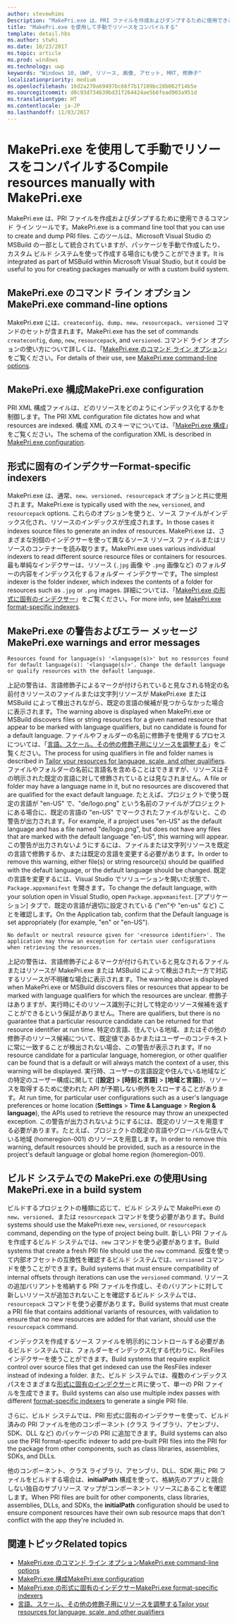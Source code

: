 ```yaml
---
author: stevewhims
Description: "MakePri.exe は、PRI ファイルを作成およびダンプするために使用できるコマンド ライン ツールです。 このツールは、Microsoft Visual Studio の MSBuild の一部として統合されていますが、パッケージを手動で作成したり、カスタム ビルド システムを使って作成する場合にも使うことができます。"
title: "MakePri.exe を使用して手動でリソースをコンパイルする"
template: detail.hbs
ms.author: stwhi
ms.date: 10/23/2017
ms.topic: article
ms.prod: windows
ms.technology: uwp
keywords: "Windows 10, UWP, リソース, 画像, アセット, MRT, 修飾子"
localizationpriority: medium
ms.openlocfilehash: 16d2a270a69497bc66f7b17109bc28b062f14b5e
ms.sourcegitcommit: d0c93d734639bd31f264424ae5b6fead903a951d
ms.translationtype: HT
ms.contentlocale: ja-JP
ms.lasthandoff: 11/03/2017
---
```

<link rel="stylesheet" href="https://az835927.vo.msecnd.net/sites/uwp/Resources/css/custom.css">

# <a name="compile-resources-manually-with-makepriexe"></a><span data-ttu-id="fa1c0-105">MakePri.exe を使用して手動でリソースをコンパイルする</span><span class="sxs-lookup"><span data-stu-id="fa1c0-105">Compile resources manually with MakePri.exe</span></span>

<span data-ttu-id="fa1c0-106">MakePri.exe は、PRI ファイルを作成およびダンプするために使用できるコマンド ライン ツールです。</span><span class="sxs-lookup"><span data-stu-id="fa1c0-106">MakePri.exe is a command line tool that you can use to create and dump PRI files.</span></span> <span data-ttu-id="fa1c0-107">このツールは、Microsoft Visual Studio の MSBuild の一部として統合されていますが、パッケージを手動で作成したり、カスタム ビルド システムを使って作成する場合にも使うことができます。</span><span class="sxs-lookup"><span data-stu-id="fa1c0-107">It is integrated as part of MSBuild within Microsoft Visual Studio, but it could be useful to you for creating packages manually or with a custom build system.</span></span>

## <a name="makepriexe-command-line-options"></a><span data-ttu-id="fa1c0-108">MakePri.exe のコマンド ライン オプション</span><span class="sxs-lookup"><span data-stu-id="fa1c0-108">MakePri.exe command-line options</span></span>

<span data-ttu-id="fa1c0-109">MakePri.exe には、`createconfig`、`dump`、`new`、`resourcepack`、`versioned` コマンドのセットが含まれます。</span><span class="sxs-lookup"><span data-stu-id="fa1c0-109">MakePri.exe has the set of commands `createconfig`, `dump`, `new`, `resourcepack`, and `versioned`.</span></span> <span data-ttu-id="fa1c0-110">コマンド ライン オプションの使い方について詳しくは、「[MakePri.exe のコマンド ライン オプション](makepri-exe-command-options.md)」をご覧ください。</span><span class="sxs-lookup"><span data-stu-id="fa1c0-110">For details of their use, see [MakePri.exe command-line options](makepri-exe-command-options.md).</span></span>

## <a name="makepriexe-configuration"></a><span data-ttu-id="fa1c0-111">MakePri.exe 構成</span><span class="sxs-lookup"><span data-stu-id="fa1c0-111">MakePri.exe configuration</span></span>

<span data-ttu-id="fa1c0-112">PRI XML 構成ファイルは、どのリソースをどのようにインデックス化するかを制御します。</span><span class="sxs-lookup"><span data-stu-id="fa1c0-112">The PRI XML configuration file dictates how and what resources are indexed.</span></span> <span data-ttu-id="fa1c0-113">構成 XML のスキーマについては、「[MakePri.exe 構成](makepri-exe-configuration.md)」をご覧ください。</span><span class="sxs-lookup"><span data-stu-id="fa1c0-113">The schema of the configuration XML is described in [MakePri.exe configuration](makepri-exe-configuration.md).</span></span>

## <a name="format-specific-indexers"></a><span data-ttu-id="fa1c0-114">形式に固有のインデクサー</span><span class="sxs-lookup"><span data-stu-id="fa1c0-114">Format-specific indexers</span></span>

<span data-ttu-id="fa1c0-115">MakePri.exe は、通常、`new`、`versioned`、`resourcepack` オプションと共に使用されます。</span><span class="sxs-lookup"><span data-stu-id="fa1c0-115">MakePri.exe is typically used with the `new`, `versioned`, and `resourcepack` options.</span></span> <span data-ttu-id="fa1c0-116">これらのオプションを使うと、ソース ファイルがインデックス化され、リソースのインデックスが生成されます。</span><span class="sxs-lookup"><span data-stu-id="fa1c0-116">In those cases it indexes source files to generate an index of resources.</span></span> <span data-ttu-id="fa1c0-117">MakePri.exe は、さまざまな別個のインデクサーを使って異なるソース リソース ファイルまたはリソースのコンテナーを読み取ります。</span><span class="sxs-lookup"><span data-stu-id="fa1c0-117">MakePri.exe uses various individual indexers to read different source resource files or containers for resources.</span></span> <span data-ttu-id="fa1c0-118">最も単純なインデクサーは、リソース (`.jpg` 画像 や `.png` 画像など) のフォルダーの内容をインデックス化するフォルダー インデクサーです。</span><span class="sxs-lookup"><span data-stu-id="fa1c0-118">The simplest indexer is the folder indexer, which indexes the contents of a folder for resources such as `.jpg` or `.png` images.</span></span> <span data-ttu-id="fa1c0-119">詳細については、「[MakePri.exe の形式に固有のインデクサー](makepri-exe-format-specific-indexers.md)」をご覧ください。</span><span class="sxs-lookup"><span data-stu-id="fa1c0-119">For more info, see [MakePri.exe format-specific indexers](makepri-exe-format-specific-indexers.md).</span></span>

## <a name="makepriexe-warnings-and-error-messages"></a><span data-ttu-id="fa1c0-120">MakePri.exe の警告およびエラー メッセージ</span><span class="sxs-lookup"><span data-stu-id="fa1c0-120">MakePri.exe warnings and error messages</span></span>

```
Resources found for language(s) '<language(s)>' but no resources found for default language(s): '<language(s)>'. Change the default language or qualify resources with the default language.
```

<span data-ttu-id="fa1c0-121">上記の警告は、言語修飾子によるマークが付けられていると見なされる特定の名前付きリソースのファイルまたは文字列リソースが MakePri.exe または MSBuild によって検出されながら、既定の言語の候補が見つからなかった場合に表示されます。</span><span class="sxs-lookup"><span data-stu-id="fa1c0-121">The warning above is displayed when MakePri.exe or MSBuild discovers files or string resources for a given named resource that appear to be marked with language qualifiers, but no candidate is found for a default language.</span></span> <span data-ttu-id="fa1c0-122">ファイルやフォルダーの名前に修飾子を使用するプロセスについては、「[言語、スケール、その他の修飾子用にリソースを調整する](tailor-resources-lang-scale-contrast.md)」をご覧ください。</span><span class="sxs-lookup"><span data-stu-id="fa1c0-122">The process for using qualifiers in file and folder names is described in [Tailor your resources for language, scale, and other qualifiers](tailor-resources-lang-scale-contrast.md).</span></span> <span data-ttu-id="fa1c0-123">ファイルやフォルダーの名前に言語名を含めることはできますが、リソースはその明示された既定の言語に対して修飾されているとは見なされません。</span><span class="sxs-lookup"><span data-stu-id="fa1c0-123">A file or folder may have a language name in it, but no resources are discovered that are qualified for the exact default language.</span></span> <span data-ttu-id="fa1c0-124">たとえば、プロジェクトで使う既定の言語が "en-US" で、"de/logo.png" という名前のファイルがプロジェクトにある場合に、既定の言語の "en-US" でマークされたファイルがないと、この警告が出力されます。</span><span class="sxs-lookup"><span data-stu-id="fa1c0-124">For example, if a project uses "en-US" as the default language and has a file named "de/logo.png", but does not have any files that are marked with the default language "en-US", this warning will appear.</span></span> <span data-ttu-id="fa1c0-125">この警告が出力されないようにするには、ファイルまたは文字列リソースを既定の言語で修飾するか、または既定の言語を変更する必要があります。</span><span class="sxs-lookup"><span data-stu-id="fa1c0-125">In order to remove this warning, either file(s) or string resource(s) should be qualified with the default language, or the default language should be changed.</span></span> <span data-ttu-id="fa1c0-126">既定の言語を変更するには、Visual Studio でソリューションを開いた状態で、`Package.appxmanifest` を開きます。</span><span class="sxs-lookup"><span data-stu-id="fa1c0-126">To change the default language, with your solution open in Visual Studio, open `Package.appxmanifest`.</span></span> <span data-ttu-id="fa1c0-127">[アプリケーション] タブで、既定の言語が適切に設定されている ("en"や "en-us" など) ことを確認します。</span><span class="sxs-lookup"><span data-stu-id="fa1c0-127">On the Application tab, confirm that the Default language is set appropriately (for example, "en" or "en-US").</span></span>

```
No default or neutral resource given for '<resource identifier>'. The application may throw an exception for certain user configurations when retrieving the resources.
```

<span data-ttu-id="fa1c0-128">上記の警告は、言語修飾子によるマークが付けられていると見なされるファイルまたはリソースが MakePri.exe または MSBuild によって検出された一方で対応するリソースが不明確な場合に表示されます。</span><span class="sxs-lookup"><span data-stu-id="fa1c0-128">The warning above is displayed when MakePri.exe or MSBuild discovers files or resources that appear to be marked with language qualifiers for which the resources are unclear.</span></span> <span data-ttu-id="fa1c0-129">修飾子はありますが、実行時にそのリソース識別子に対して特定のリソース候補を返すことができるという保証がありません。</span><span class="sxs-lookup"><span data-stu-id="fa1c0-129">There are qualifiers, but there is no guarantee that a particular resource candidate can be returned for that resource identifier at run time.</span></span> <span data-ttu-id="fa1c0-130">特定の言語、住んでいる地域、またはその他の修飾子のリソース候補について、既定値であるかまたはユーザーのコンテキストに常に一致することが検出されない場合、この警告が表示されます。</span><span class="sxs-lookup"><span data-stu-id="fa1c0-130">If no resource candidate for a particular language, homeregion, or other qualifier can be found that is a default or will always match the context of a user, this warning will be displayed.</span></span> <span data-ttu-id="fa1c0-131">実行時、ユーザーの言語設定や住んでいる地域などの特定のユーザー構成に関して (**[設定]** > **[時刻と言語]** > **[地域と言語]**)、リソースを取得するために使われた API が予期しない例外をスローすることがあります。</span><span class="sxs-lookup"><span data-stu-id="fa1c0-131">At run time, for particular user configurations such as a user's language preferences or home location (**Settings** > **Time & Language** > **Region & language**), the APIs used to retrieve the resource may throw an unexpected exception.</span></span> <span data-ttu-id="fa1c0-132">この警告が出力されないようにするには、既定のリソースを用意する必要があります。たとえば、プロジェクトの既定の言語やグローバルな住んでいる地域 (homeregion-001) のリソースを用意します。</span><span class="sxs-lookup"><span data-stu-id="fa1c0-132">In order to remove this warning, default resources should be provided, such as a resource in the project's default language or global home region (homeregion-001).</span></span>

## <a name="using-makepriexe-in-a-build-system"></a><span data-ttu-id="fa1c0-133">ビルド システムでの MakePri.exe の使用</span><span class="sxs-lookup"><span data-stu-id="fa1c0-133">Using MakePri.exe in a build system</span></span>

<span data-ttu-id="fa1c0-134">ビルドするプロジェクトの種類に応じて、ビルド システムで MakePri.exe の `new`、`versioned`、または `resourcepack` コマンドを使う必要があります。</span><span class="sxs-lookup"><span data-stu-id="fa1c0-134">Build systems should use the MakePri.exe `new`, `versioned`, or `resourcepack` command, depending on the type of project being built.</span></span> <span data-ttu-id="fa1c0-135">新しい PRI ファイルを作成するビルド システムでは、`new` コマンドを使う必要があります。</span><span class="sxs-lookup"><span data-stu-id="fa1c0-135">Build systems that create a fresh PRI file should use the `new` command.</span></span> <span data-ttu-id="fa1c0-136">反復を使って内部オフセットの互換性を確認するビルド システムでは、`versioned` コマンドを使うことができます。</span><span class="sxs-lookup"><span data-stu-id="fa1c0-136">Build systems that must ensure compatibility of internal offsets through iterations can use the `versioned` command.</span></span> <span data-ttu-id="fa1c0-137">リソースの追加バリアントを格納する PRI ファイルを作成し、そのバリアントに対して新しいリソースが追加されないことを確認するビルド システムでは、`resourcepack` コマンドを使う必要があります。</span><span class="sxs-lookup"><span data-stu-id="fa1c0-137">Build systems that must create a PRI file that contains additional variants of resources, with validation to ensure that no new resources are added for that variant, should use the `resourcepack` command.</span></span>

<span data-ttu-id="fa1c0-138">インデックスを作成するソース ファイルを明示的にコントロールする必要があるビルド システムでは、フォルダーをインデックス化する代わりに、ResFiles インデクサーを使うことができます。</span><span class="sxs-lookup"><span data-stu-id="fa1c0-138">Build systems that require explicit control over source files that get indexed can use the ResFiles indexer instead of indexing a folder.</span></span> <span data-ttu-id="fa1c0-139">また、ビルド システムでは、複数のインデックス パスをさまざまな[形式に固有のインデクサー](makepri-exe-format-specific-indexers.md)と共に使って、単一の PRI ファイルを生成できます。</span><span class="sxs-lookup"><span data-stu-id="fa1c0-139">Build systems can also use multiple index passes with different [format-specific indexers](makepri-exe-format-specific-indexers.md) to generate a single PRI file.</span></span>

<span data-ttu-id="fa1c0-140">さらに、ビルド システムでは、PRI 形式に固有のインデクサーを使って、ビルド済みの PRI ファイルを他のコンポーネント (クラス ライブラリ、アセンブリ、SDK、DLL など) のパッケージの PRI に追加できます。</span><span class="sxs-lookup"><span data-stu-id="fa1c0-140">Build systems can also use the PRI format-specific indexer to add pre-built PRI files into the PRI for the package from other components, such as class libraries, assemblies, SDKs, and DLLs.</span></span>

<span data-ttu-id="fa1c0-141">他のコンポーネント、クラス ライブラリ、アセンブリ、DLL、SDK 用に PRI ファイルをビルドする場合は、**initialPath** 構成を使って、格納先のアプリと競合しない独自のサブリソース マップがコンポーネント リソースにあることを確認します。</span><span class="sxs-lookup"><span data-stu-id="fa1c0-141">When PRI files are built for other components, class libraries, assemblies, DLLs, and SDKs, the **initialPath** configuration should be used to ensure component resources have their own sub resource maps that don't conflict with the app they're included in.</span></span>

## <a name="related-topics"></a><span data-ttu-id="fa1c0-142">関連トピック</span><span class="sxs-lookup"><span data-stu-id="fa1c0-142">Related topics</span></span>

* [<span data-ttu-id="fa1c0-143">MakePri.exe のコマンド ライン オプション</span><span class="sxs-lookup"><span data-stu-id="fa1c0-143">MakePri.exe command-line options</span></span>](makepri-exe-command-options.md)
* [<span data-ttu-id="fa1c0-144">MakePri.exe 構成</span><span class="sxs-lookup"><span data-stu-id="fa1c0-144">MakePri.exe configuration</span></span>](makepri-exe-configuration.md)
* [<span data-ttu-id="fa1c0-145">MakePri.exe の形式に固有のインデクサー</span><span class="sxs-lookup"><span data-stu-id="fa1c0-145">MakePri.exe format-specific indexers</span></span>](makepri-exe-format-specific-indexers.md)
* [<span data-ttu-id="fa1c0-146">言語、スケール、その他の修飾子用にリソースを調整する</span><span class="sxs-lookup"><span data-stu-id="fa1c0-146">Tailor your resources for language, scale, and other qualifiers</span></span>](tailor-resources-lang-scale-contrast.md)
